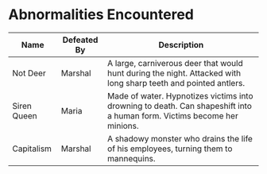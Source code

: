 # Abnormalities Encountered

Name | Defeated By | Description
------------ | ------------- | -------------
Not Deer | Marshal | A large, carniverous deer that would hunt during the night. Attacked with long sharp teeth and pointed antlers.
Siren Queen | Maria | Made of water. Hypnotizes victims into drowning to death. Can shapeshift into a human form. Victims become her minions.
Capitalism | Marshal | A shadowy monster who drains the life of his employees, turning them to mannequins.
